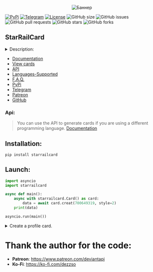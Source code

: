 <p align="center">
 <img src="https://raw.githubusercontent.com/DEViantUA/StarRailCard/main/Examples/image/starRailCardBanner.png" alt="Баннер"/>
</p>

[![PyPi](https://img.shields.io/pypi/v/starrailcard?label=PyPi)](https://pypi.org/project/starrailcard/)
[![Telegram](https://img.shields.io/badge/Telegram-gray)](https://t.me/enkacardchat)
[![License](https://img.shields.io/badge/License-MIT%20with%20Additional%20Restrictions-blue)](https://github.com/DEViantUA/StarRailCard/blob/main/LICENSE)
![GitHub size](https://img.shields.io/github/repo-size/DEViantUA/StarRailCard/main?label=GitHub%20size)
![GitHub issues](https://img.shields.io/github/issues/DEViantUA/StarRailCard?label=Issues%20Count)
![GitHub pull requests](https://img.shields.io/github/issues-pr/DEViantUA/StarRailCard?label=Pull%20Count)
![GitHub stars](https://img.shields.io/github/stars/DEViantUA/StarRailCard?label=Stars%20Count)
![GitHub forks](https://img.shields.io/github/forks/DEViantUA/StarRailCard?label=Forks%20Count)



## StarRailCard
<details>
  <summary>
   Description:
  </summary>
<br>
Welcome to the world of StarRailCard – your magical guide to the universe of Honkai Star Rail! This Python module provides the ability to create captivating character cards based on player data from Honkai Star Rail, obtained through their unique user identifiers (UIDs). StarRailCard streamlines the process of generating personalized character assembly cards, relying on the information provided by players.
 
---
 
* **Easy Installation:** Set up StarRailCard in just a few simple steps to start using it without any hassle.
* **Support for Other Programming Languages:** StarRailCard provides support for multiple programming languages, making it accessible to a wide range of developers.
* **Color Adaptation:** StarRailCard seamlessly adapts its color scheme to match the user's custom images, ensuring a harmonious blend between character cards and background images.
* **Flexible Configuration:** Customize StarRailCard according to your preferences with flexible configuration options, allowing you to tailor the generation process to your liking.
* **Multi-Language Support:** With support for all languages available in the game, including Ukrainian, StarRailCard can generate character cards in any language.
* **Personalized Character Cards:** Create character assembly cards based on specific player data to highlight their uniqueness and individuality.
* **Animation Support:** StarRailCard supports animated elements, adding extra vitality and dynamism to character cards.
* **Custom Fonts and Images:** Use custom fonts and character images to create character cards with a unique style.
* **Instant Data Update and Retrieval:** Get updated character and player profile data instantly, ensuring the information on cards is always up-to-date.
* **Integration with MiHoMo API Wrapper:** Seamlessly integrate StarRailCard with the MiHoMo API wrapper for quick access to game and character data.
</details>

* [Documentation](https://github.com/DEViantUA/StarRailCard/wiki/Documentation)
* [View cards](https://github.com/DEViantUA/StarRailCard/wiki/View-cards)
* [API](https://github.com/DEViantUA/StarRailCard/wiki/StarRailCard-API)
* [Languages-Supported](https://github.com/DEViantUA/StarRailCard/wiki/Languages-Supported)
* [F.A.Q.](https://github.com/DEViantUA/StarRailCard/wiki/F.A.Q.)
* [PyPi](https://pypi.org/project/starrailcard/)
* [Telegram](https://t.me/enkacardchat)
* [Patreon](https://www.patreon.com/deviantapi)
* [GitHub](https://github.com/DEViantUA/StarRailCard)

### Api:
> You can use the API to generate cards if you are using a different programming language.
[Documentation](https://github.com/DEViantUA/StarRailCard/wiki/StarRailCard-API)

## Installation:
```
pip install starrailcard
```

## Launch:
``` python
import asyncio
import starrailcard

async def main():
    async with starrailcard.Card() as card:
        data = await card.creat(700649319, style=2)
    print(data)

asyncio.run(main())
```

<details>
<summary>Create a profile card.</summary>

``` python
import asyncio
import starrailcard

async def main():
    async with starrailcard.Card() as card:
        data = await card.creat_profile(700649319)
    print(data)

asyncio.run(main())
```
</details>

# Thank the author for the code: 
* **Patreon**: https://www.patreon.com/deviantapi
* **Ko-Fi**: https://ko-fi.com/dezzso
